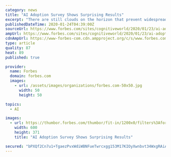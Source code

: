 ```yaml
---
category: news
title: "AI Adoption Survey Shows Surprising Results"
excerpt: "There are still clouds on the horizon that prevent widespread adoption of AI that focus on matters not specific to AI technology, but rather on data, team, and ROI issues which must be addressed"
publishedDateTime: 2020-01-24T04:39:00Z
sourceUrl: https://www.forbes.com/sites/cognitiveworld/2020/01/23/ai-adoption-survey-shows-surprising-results/
ampUrl: https://www.forbes.com/sites/cognitiveworld/2020/01/23/ai-adoption-survey-shows-surprising-results/amp/
cdnAmpUrl: https://www-forbes-com.cdn.ampproject.org/c/s/www.forbes.com/sites/cognitiveworld/2020/01/23/ai-adoption-survey-shows-surprising-results/amp/
type: article
quality: 87
heat: 89
published: true

provider:
  name: Forbes
  domain: forbes.com
  images:
    - url: /assets/images/organizations/forbes.com-50x50.jpg
      width: 50
      height: 50

topics:
  - AI

images:
  - url: https://thumbor.forbes.com/thumbor/fit-in/1200x0/filters%3Aformat%28jpg%29/https%3A%2F%2Fspecials-images.forbesimg.com%2Fimageserve%2F5e29cadc805ab800067c8152%2F0x0.jpg
    width: 600
    height: 371
    title: "AI Adoption Survey Shows Surprising Results"

secured: "bPXQf2Cn7u1+TgaezPvxWdiWBNFueTwrcxgg153M17KIOyXwnbvt34WxgRAiAeKWPQMETPu1L8Lj7fGE8JTqcSdx+0agBhe8vMebLl4TMJ48PSFHZMtI5YSwTDhdCVuuQp1BaTWwBku9HuYjjg1LgqmgsJvqmEBG2KvdpOfHjxkV++2ACrKsnfSkEOL9XidF2wssEFde2patK3JXN3+3Di5zuk/zx+Im6lDzlh3dlIUv5YcXd8NVizfzQeAAnTBkzSH2jUJp2mQk1oLSeoJqzcnFvp55qrb0cqhXUVTnx3ZojfQ4PhTWesmIlrhHBSlhX8czG59iGOLZsDfhilm0Mx3cEBLuS16AxVN27ry1DU1OvLqgsERwvuNd3ZEdraaxeuDF1ZG+wooPDL3OU/yvyTwEW3x8r6nr8Y6PIs8H51OVHN2/zVK5YLNamhvRdF/oaxIKHL+nBmZDTYIq8Mm5qpe/OmsbC4eR5TNS9AJgIO0=;MlqDvhf+mrMR9vfqu0tPYg=="
---
```


